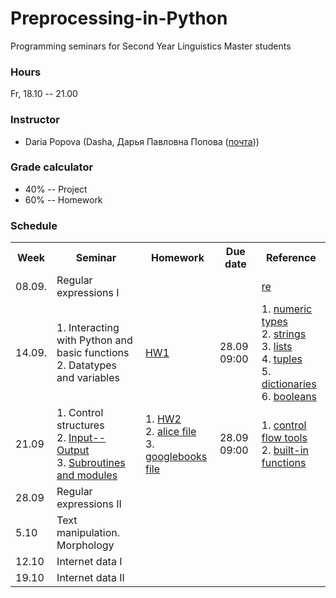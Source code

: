 # Preprocessing-in-Python

Programming seminars for Second Year Linguistics Master students

### Hours

Fr, 18.10 -- 21.00

### Instructor
* Daria Popova (Dasha, Дарья Павловна Попова ([почта](mailto:daschapopowa@gmail.com)))

### Grade calculator
* 40% -- Project
* 60% -- Homework

### Schedule
<table>
  <tr>
    <th>Week</th>
    <th>Seminar</th>
    <th>Homework</th>
    <th>Due date</th>
    <th>Reference</th>
  </tr>
   <tr>
    <td>08.09.</td>
    <td> Regular expressions I </td>
    <td></td>
    <td></td>
    <td><a href="https://docs.python.org/3.6/library/re.html">re</a>
    </td>
  </tr>
  <tr>
    <td>14.09.</td>
    <td> 1. Interacting with Python and basic functions<br>
      2. Datatypes and variables </td>
    <td><a href="./Python101_HW1.pdf">HW1</a></td>
    <td>28.09 09:00</td>
    <td>1. <a href="https://docs.python.org/3.6/library/stdtypes.html#typesnumeric">numeric types</a><br>
      2. <a href="https://docs.python.org/3.6/library/stdtypes.html#string-methods">strings</a><br>
      3. <a href="https://docs.python.org/3.6/tutorial/datastructures.html">lists</a><br>
      4. <a href="https://docs.python.org/3.6/tutorial/datastructures.html#tuples-and-sequences">tuples</a><br>
      5. <a href="https://docs.python.org/3.6/tutorial/datastructures.html#dictionaries">dictionaries</a><br>
      6. <a href="https://docs.python.org/3.6/library/stdtypes.html#boolean-operators">booleans</a>
    </td>
  </tr>
    <td>21.09</td>
    <td> 1. Control structures <br>
      2. <a href="./input-output.md">Input--Output</a><br>
      3. <a href="./subroutinesmodules.md">Subroutines and modules</a></td>
    <td>1. <a href="./preprocessinghw2.py">HW2</a><br>
    2. <a href="./alice.txt">alice file</a><br>
    3. <a href="./googlebooks.txt">googlebooks file</a></td>
    <td> 28.09 09:00</td>
    <td>1. <a href="https://docs.python.org/3.6/tutorial/controlflow.html">control flow tools</a><br>
      2. <a href="https://docs.python.org/3.6/library/functions.html">built-in functions</a></td>
   </tr>
    <tr>
    <td>28.09</td>
    <td>Regular expressions II</td>
    <td></td>
    <td></td>
    <td></td>
  </tr>
    <tr>
    <td>5.10</td>
    <td>Text manipulation. Morphology</td>
    <td></td>
    <td></td>
    <td></td>
  </tr>
    <tr>
    <td>12.10</td>
    <td>Internet data I</td>
    <td></td>
    <td></td>
    <td></td>
  </tr>
    <tr>
    <td>19.10</td>
    <td>Internet data II</td>
    <td></td>
    <td></td>
    <td></td>
  </tr>
</table>
